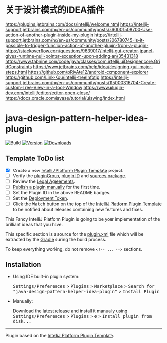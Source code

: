 # 关于设计模式的IDEA插件

https://plugins.jetbrains.com/docs/intellij/welcome.html
https://intellij-support.jetbrains.com/hc/en-us/community/posts/360001508700-Use-action-of-another-plugin-inside-my-plugin
https://intellij-support.jetbrains.com/hc/en-us/community/posts/206780745-Is-it-possible-to-trigger-function-action-of-another-plugin-from-a-plugin-
https://stackoverflow.com/questions/9639017/intellij-gui-creator-jpanel-gives-runtime-null-pointer-exception-upon-adding-an/35431318
https://www.tabnine.com/code/java/classes/com.intellij.uiDesigner.core.GridConstraints
https://www.jetbrains.com/help/idea/designing-gui-major-steps.html
https://github.com/pRivAte12/android-component-explorer
https://github.com/Link-Kou/intellij-treeInfotip
https://intellij-support.jetbrains.com/hc/en-us/community/posts/115000316704-Create-custom-Tree-View-in-a-Tool-Window
https://www.plugin-dev.com/intellij/editor/editor-open-close/
https://docs.oracle.com/javase/tutorial/uiswing/index.html


# java-design-pattern-helper-idea-plugin

![Build](https://github.com/konbluesky/java-design-pattern-helper-idea-plugin/workflows/Build/badge.svg)
[![Version](https://img.shields.io/jetbrains/plugin/v/PLUGIN_ID.svg)](https://plugins.jetbrains.com/plugin/PLUGIN_ID)
[![Downloads](https://img.shields.io/jetbrains/plugin/d/PLUGIN_ID.svg)](https://plugins.jetbrains.com/plugin/PLUGIN_ID)

## Template ToDo list
- [x] Create a new [IntelliJ Platform Plugin Template][template] project.
- [ ] Verify the [pluginGroup](/gradle.properties), [plugin ID](/src/main/resources/META-INF/plugin.xml) and [sources package](/src/main/kotlin).
- [ ] Review the [Legal Agreements](https://plugins.jetbrains.com/docs/marketplace/legal-agreements.html).
- [ ] [Publish a plugin manually](https://plugins.jetbrains.com/docs/intellij/publishing-plugin.html?from=IJPluginTemplate) for the first time.
- [ ] Set the Plugin ID in the above README badges.
- [ ] Set the [Deployment Token](https://plugins.jetbrains.com/docs/marketplace/plugin-upload.html).
- [ ] Click the <kbd>Watch</kbd> button on the top of the [IntelliJ Platform Plugin Template][template] to be notified about releases containing new features and fixes.

<!-- Plugin description -->
This Fancy IntelliJ Platform Plugin is going to be your implementation of the brilliant ideas that you have.

This specific section is a source for the [plugin.xml](/src/main/resources/META-INF/plugin.xml) file which will be extracted by the [Gradle](/build.gradle.kts) during the build process.

To keep everything working, do not remove `<!-- ... -->` sections. 
<!-- Plugin description end -->

## Installation

- Using IDE built-in plugin system:
  
  <kbd>Settings/Preferences</kbd> > <kbd>Plugins</kbd> > <kbd>Marketplace</kbd> > <kbd>Search for "java-design-pattern-helper-idea-plugin"</kbd> >
  <kbd>Install Plugin</kbd>
  
- Manually:

  Download the [latest release](https://github.com/konbluesky/java-design-pattern-helper-idea-plugin/releases/latest) and install it manually using
  <kbd>Settings/Preferences</kbd> > <kbd>Plugins</kbd> > <kbd>⚙️</kbd> > <kbd>Install plugin from disk...</kbd>


---
Plugin based on the [IntelliJ Platform Plugin Template][template].

[template]: https://github.com/JetBrains/intellij-platform-plugin-template
